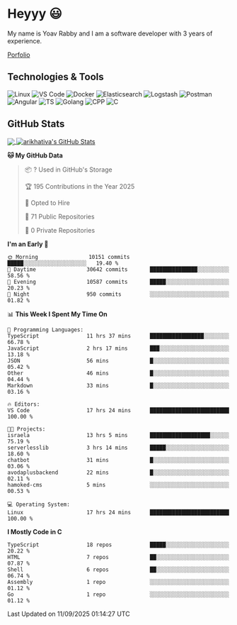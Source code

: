 
# Heyyy 😃
My name is Yoav Rabby and I am a software developer with 3 years of experience.

<a href="https://yoavrabby.com">
  Porfolio
</a>

## Technologies & Tools
![Linux](https://img.shields.io/badge/Linux-FCC624?style=flat&logo=linux&logoColor=black)
![VS Code](https://img.shields.io/badge/-VS%20Code-007ACC?style=flat-square&logo=visual-studio-code)
![Docker](https://img.shields.io/badge/Docker-E9F8FF?style=flat-square&logo=Docker)
![Elasticsearch](https://img.shields.io/badge/Elasticsearch-F8FDC5?style=flat-square&logo=elasticsearch&logoColor=lightblue)
![Logstash](https://img.shields.io/badge/Logstash-F8FDC5?style=flat-square&logo=logstash&logoColor=orange)
![Postman](https://img.shields.io/badge/Postman-F6BB43?style=flat-square&logo=Postman&logoColor=white)
![Angular](https://img.shields.io/badge/Angular-red?style=flat-square&logo=angular)
![TS](https://shields.io/badge/TypeScript-3178C6?logo=TypeScript&logoColor=FFF&style=flat-square)
![Golang](https://img.shields.io/badge/Golang-CBFBFD?style=flat-square&logo=go)
![CPP](https://img.shields.io/badge/C++-00599C?style=flat-square&logo=C%2B%2B&logoColor=white)
![C](https://img.shields.io/badge/C-F0F8FF?style=flat-square&logo=C)

## GitHub Stats
<a href="https://github.com/arikhativa/arikhativa">
  <img align="center" src="https://github-readme-stats.vercel.app/api/top-langs/?username=arikhativa&hide=java,html,tex&title_color=ffffff&text_color=c9cacc&icon_color=2bbc8a&bg_color=1d1f21&langs_count=3" />
</a>
<a href="https://github.com/arikhativa/arikhativa">
  <img align="center" src="https://github-readme-stats.vercel.app/api?username=arikhativa&show_icons=true&line_height=27&count_private=true&title_color=ffffff&text_color=c9cacc&icon_color=2bbc8a&bg_color=1d1f21" alt="arikhativa's GitHub Stats" />
</a>

<!--START_SECTION:waka-->
**🐱 My GitHub Data** 

> 📦 ? Used in GitHub's Storage 
 > 
> 🏆 195 Contributions in the Year 2025
 > 
> 💼 Opted to Hire
 > 
> 📜 71 Public Repositories 
 > 
> 🔑 0 Private Repositories 
 > 
**I'm an Early 🐤** 

```text
🌞 Morning                10151 commits       █████░░░░░░░░░░░░░░░░░░░░   19.40 % 
🌆 Daytime                30642 commits       ███████████████░░░░░░░░░░   58.56 % 
🌃 Evening                10587 commits       █████░░░░░░░░░░░░░░░░░░░░   20.23 % 
🌙 Night                  950 commits         ░░░░░░░░░░░░░░░░░░░░░░░░░   01.82 % 
```


📊 **This Week I Spent My Time On** 

```text
💬 Programming Languages: 
TypeScript               11 hrs 37 mins      █████████████████░░░░░░░░   66.78 % 
JavaScript               2 hrs 17 mins       ███░░░░░░░░░░░░░░░░░░░░░░   13.18 % 
JSON                     56 mins             █░░░░░░░░░░░░░░░░░░░░░░░░   05.42 % 
Other                    46 mins             █░░░░░░░░░░░░░░░░░░░░░░░░   04.44 % 
Markdown                 33 mins             █░░░░░░░░░░░░░░░░░░░░░░░░   03.16 % 

🔥 Editors: 
VS Code                  17 hrs 24 mins      █████████████████████████   100.00 % 

🐱‍💻 Projects: 
israela                  13 hrs 5 mins       ███████████████████░░░░░░   75.19 % 
serverlesslib            3 hrs 14 mins       █████░░░░░░░░░░░░░░░░░░░░   18.60 % 
chatbot                  31 mins             █░░░░░░░░░░░░░░░░░░░░░░░░   03.06 % 
avodaplusbackend         22 mins             █░░░░░░░░░░░░░░░░░░░░░░░░   02.11 % 
hamoked-cms              5 mins              ░░░░░░░░░░░░░░░░░░░░░░░░░   00.53 % 

💻 Operating System: 
Linux                    17 hrs 24 mins      █████████████████████████   100.00 % 
```

**I Mostly Code in C** 

```text
TypeScript               18 repos            █████░░░░░░░░░░░░░░░░░░░░   20.22 % 
HTML                     7 repos             ██░░░░░░░░░░░░░░░░░░░░░░░   07.87 % 
Shell                    6 repos             ██░░░░░░░░░░░░░░░░░░░░░░░   06.74 % 
Assembly                 1 repo              ░░░░░░░░░░░░░░░░░░░░░░░░░   01.12 % 
Go                       1 repo              ░░░░░░░░░░░░░░░░░░░░░░░░░   01.12 % 
```




 Last Updated on 11/09/2025 01:14:27 UTC
<!--END_SECTION:waka-->
